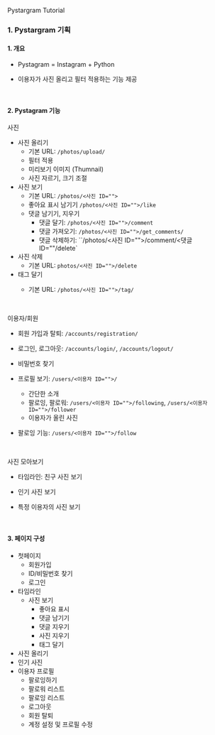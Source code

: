 Pystargram Tutorial

### 1. Pystargram 기획

#### 

#### 1. 개요 

- Pystagram = Instagram + Python

- 이용자가 사진 올리고 필터 적용하는 기능 제공

  ​

#### 2. Pystagram 기능 

사진
- 사진  올리기 <!--로그인한 사용자만 올린다!-->  
  - 기본 URL: `/photos/upload/`
  - 필터 적용 <!--사진 올릴 때에만 적용 가능하다!--> 
  - 미리보기 이미지 (Thumnail)
  - 사진 자르기, 크기 조절 <!--640 * 640 지원--> 
- 사진 보기 <!--사진 생성 정보: 사진, 작성자, 작성일시, 본문-->  
  - 기본 URL: `/photos/<사진 ID="">`
  - 좋아요 표시 남기기 `/photos/<사진 ID="">/like`
  - 댓글 남기기, 지우기 <!--작성자, 댓글 본문, 작성일시, 댓글 삭제 버튼, 사용자 지정 댓글 달기-->
    - 댓글 달기: `/photos/<사진 ID="">/comment`
    - 댓글 가져오기: `/photos/<사진 ID="">/get_comments/`
    - 댓글 삭제하기: ``/photos/<사진 ID="">/comment/<댓글 ID=""/delete`
- 사진 삭제
  - 기본 URL: `photos/<사진 ID="">/delete`
- 태그 달기
  - 기본 URL: `/photos/<사진 ID="">/tag/`

    ​

이용자/회원
- 회원 가입과 탈퇴: `/accounts/registration/`

- 로그인, 로그아웃:  `/accounts/login/`,  `/accounts/logout/`

- 비밀번호 찾기

- 프로필 보기: `/users/<이용자 ID="">/`
  - 간단한 소개
  - 팔로잉, 팔로워:  `/users/<이용자 ID="">/following`,  `/users/<이용자 ID="">/follower`
  - 이용자가 올린 사진

- 팔로잉 기능:  `/users/<이용자 ID="">/follow`

  ​

사진 모아보기
- 타임라인: 친구 사진 보기

- 인기 사진 보기

- 특정 이용자의 사진 보기

  ​



#### 3. 페이지 구성

- 첫페이지
  - 회원가입
  - ID/비밀번호 찾기
  - 로그인
- 타임라인
  - 사진 보기
    - 좋아요 표시
    - 댓글 남기기
    - 댓글 지우기 
    - 사진 지우기
    - 태그 달기
- 사진 올리기
- 인기 사진
- 이용자 프로필
  - 팔로잉하기
  - 팔로워 리스트
  - 팔로잉 리스트
  - 로그아웃
  - 회원 탈퇴
  - 계정 설정 및 프로필 수정